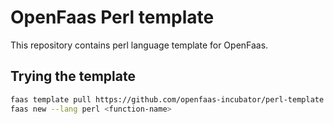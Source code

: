 # OpenFaas Perl template

This repository contains perl language template for OpenFaas.

## Trying the template

```bash
faas template pull https://github.com/openfaas-incubator/perl-template
faas new --lang perl <function-name>
```
